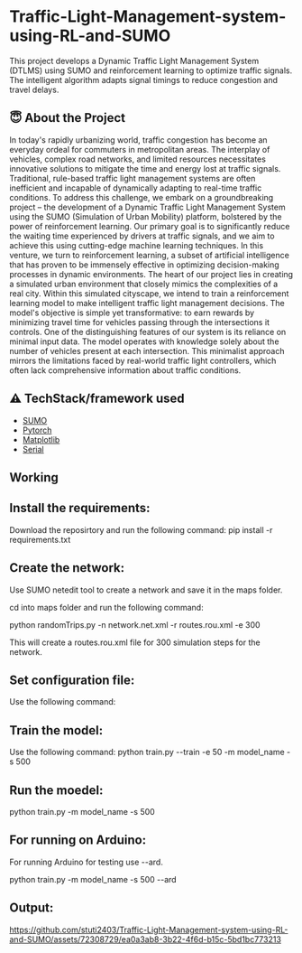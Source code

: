 # Traffic-Light-Management-system-using-RL-and-SUMO
This project develops a Dynamic Traffic Light Management System (DTLMS) using SUMO and reinforcement learning to optimize traffic signals. The intelligent algorithm adapts signal timings to reduce congestion and travel delays.


## :innocent: About the Project
In today's rapidly urbanizing world, traffic congestion has become an everyday ordeal for commuters in metropolitan areas. The interplay of vehicles, complex road networks, and limited resources necessitates innovative solutions to mitigate the time and energy lost at traffic signals. Traditional, rule-based traffic light management systems are often inefficient and incapable of dynamically adapting to real-time traffic conditions. To address this challenge, we embark on a groundbreaking project – the development of a Dynamic Traffic Light Management System using the SUMO (Simulation of Urban Mobility) platform, bolstered by the power of reinforcement learning. Our primary goal is to significantly reduce the waiting time experienced by drivers at traffic signals, and we aim to achieve this using cutting-edge machine learning techniques. In this venture, we turn to reinforcement learning, a subset of artificial intelligence that has proven to be immensely effective in optimizing decision-making processes in dynamic environments. The heart of our project lies in creating a simulated urban environment that closely mimics the complexities of a real city. Within this simulated cityscape, we intend to train a reinforcement learning model to make intelligent traffic light management decisions. The model's objective is simple yet transformative: to earn rewards by minimizing travel time for vehicles passing through the intersections it controls. One of the distinguishing features of our system is its reliance on minimal input data. The model operates with knowledge solely about the number of vehicles present at each intersection. This minimalist approach mirrors the limitations faced by real-world traffic light controllers, which often lack comprehensive information about traffic conditions.



## :warning: TechStack/framework used

- [SUMO](https://sumo.dlr.de/docs/index.html)
- [Pytorch](https://pytorch.org/)
- [Matplotlib](https://matplotlib.org/)
- [Serial](https://www.arduino.cc/reference/en/language/functions/communication/serial/)


## Working
## Install the requirements:
Download the reposirtory and run the following command:
pip install -r requirements.txt

## Create the network:
Use SUMO netedit tool to create a network and save it in the maps folder.

cd into maps folder and run the following command:

python randomTrips.py -n network.net.xml -r routes.rou.xml -e 300

This will create a routes.rou.xml file for 300 simulation steps for the network.

## Set configuration file:
Use the following command:
<net-file value='maps/city1.net.xml'/> <route-files value='maps/city1.rou.xml'/> </input>

## Train the model:
Use the following command:
python train.py --train -e 50 -m model_name -s 500

## Run the moedel:
python train.py -m model_name -s 500

## For running on Arduino:
For running Arduino for testing use --ard.

python train.py -m model_name -s 500 --ard

## Output:


https://github.com/stuti2403/Traffic-Light-Management-system-using-RL-and-SUMO/assets/72308729/ea0a3ab8-3b22-4f6d-b15c-5bd1bc773213



